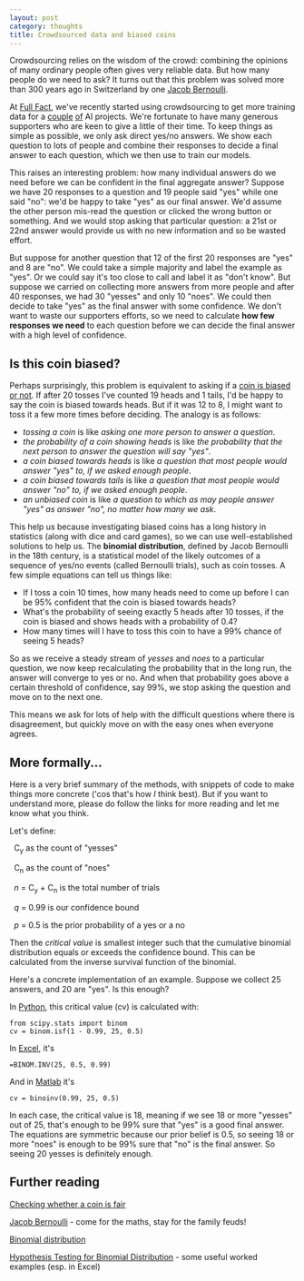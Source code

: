 ```yaml
---
layout: post
category: thoughts
title: Crowdsourced data and biased coins
---
```


Crowdsourcing relies on the wisdom of the crowd: combining the opinions of many ordinary people often gives very reliable data. But how many people do we need to ask? It turns out that this problem was solved more than 300 years ago in Switzerland by one [Jacob Bernoulli](https://en.wikipedia.org/wiki/Jacob_Bernoulli).

At [Full Fact](https://fullfact.org/), we've recently started using crowdsourcing to get more training data for a [couple](https://fullfact.org/get-involved/robo-challenge/) [of](https://fullfact.org/get-involved/claim-challenge/) AI projects. We're fortunate to have many generous supporters who are keen to give a little of their time. To keep things as simple as possible, we only ask direct yes/no answers. We show each question to lots of people and combine their responses to decide a final answer to each question, which we then use to train our models. 

This raises an interesting problem: how many individual answers do we need before we can be confident in the final aggregate answer? Suppose we have 20 responses to a question and 19 people said "yes" while one said "no": we'd be happy to take "yes" as our final answer. We'd assume the other person mis-read the question or clicked the wrong button or something. And we would stop asking that particular question: a 21st or 22nd answer would provide us with no new information and so be wasted effort.

But suppose for another question that 12 of the first 20 responses are "yes" and 8 are "no". We could take a simple majority and label the example as "yes". Or we could say it's too close to call and label it as "don't know". But suppose we carried on collecting more answers from more people and after 40 responses, we had 30 "yesses" and only 10 "noes". We could then decide to take "yes" as the final answer with some confidence. We don't want to waste our supporters efforts, so we need to calculate **how few responses we need** to each question before we can decide the final answer with a high level of confidence. 

## Is this coin biased?

Perhaps surprisingly, this problem is equivalent to asking if a [coin is biased or not](https://en.wikipedia.org/wiki/Checking_whether_a_coin_is_fair). If after 20 tosses I've counted 19 heads and 1 tails, I'd be happy to say the coin is biased towards heads. But if it was 12 to 8, I might want to toss it a few more times before deciding. The analogy is as follows:
* *tossing a coin* is like *asking one more person to answer a question*.
* *the probability of a coin showing heads* is like *the probability that the next person to answer the question will say "yes"*.
* *a coin biased towards heads* is like *a question that most people would answer "yes" to, if we asked enough people*.
* *a coin biased towards tails* is like *a question that most people would answer "no" to, if we asked enough people*.
* *an unbiased coin* is like *a question to which as may people answer "yes" as answer "no", no matter how many we ask*.


This help us because investigating biased coins has a long history in statistics (along with dice and card games), so we can use well-established solutions to help us. The **binomial distribution**, defined by Jacob Bernoulli in the 18th century, is a statistical model of the likely outcomes of a sequence of yes/no events (called Bernoulli trials), such as coin tosses. A few simple equations can tell us things like:
* If I toss a coin 10 times, how many heads need to come up before I can be 95% confident that the coin is biased towards heads?
* What's the probability of seeing exactly 5 heads after 10 tosses, if the coin is biased and shows heads with a probability of 0.4?
* How many times will I have to toss this coin to have a 99% chance of seeing 5 heads?

So as we receive a steady stream of *yesses* and *noes* to a particular question, we now keep recalculating the probability that in the long run, the answer will converge to yes or no. And when that probability goes above a certain threshold of confidence, say 99%, we stop asking the question and move on to the next one.

This means we ask for lots of help with the difficult questions where there is disagreement, but quickly move on with the easy ones when everyone agrees.
 
## More formally...

Here is a very brief summary of the methods, with snippets of code to make things more concrete ('cos that's how *I* think best). But if you want to understand more, please do follow the links for more reading and let me know what you think.

Let's define:
<p style="line-height: 1.15;">
&nbsp; C<sub>y</sub> as the count of "yesses"<br>

&nbsp; C<sub>n</sub> as the count of "noes"<br>

&nbsp; <i>n</i> = C<sub>y</sub> + C<sub>n</sub> is the total number of trials<br>

&nbsp; <i>q</i> = 0.99 is our confidence bound<br>

&nbsp; <i>p</i> = 0.5 is the prior probability of a yes or a no
</p>

Then the *critical value* is smallest integer such that the cumulative binomial distribution equals or exceeds the confidence bound. This can be calculated from the inverse survival function of the binomial. 

Here's a concrete implementation of an example. Suppose we collect 25 answers, and 20 are "yes". Is this enough?

In [Python](https://docs.scipy.org/doc/scipy/reference/generated/scipy.stats.binom.html), this critical value (cv) is calculated with:

    from scipy.stats import binom 
    cv = binom.isf(1 - 0.99, 25, 0.5)

In [Excel](https://support.microsoft.com/en-us/office/binom-dist-function-c5ae37b6-f39c-4be2-94c2-509a1480770c), it's
    
    =BINOM.INV(25, 0.5, 0.99)

And in [Matlab](https://www.mathworks.com/help/stats/binoinv) it's
    
    cv = binoinv(0.99, 25, 0.5) 

In each case, the critical value is 18, meaning if we see 18 or more "yesses" out of 25, that's enough to be 99% sure that "yes" is a good final answer. The equations are symmetric because our prior belief is 0.5, so seeing 18 or more "noes" is enough to be 99% sure that "no" is the final answer. So seeing 20 yesses is definitely enough.


## Further reading

[Checking whether a coin is fair](https://en.wikipedia.org/wiki/Checking_whether_a_coin_is_fair)

[Jacob Bernoulli](https://en.wikipedia.org/wiki/Jacob_Bernoulli) - come for the maths, stay for the family feuds!

[Binomial distribution](https://en.wikipedia.org/wiki/Binomial_distribution)

[Hypothesis Testing for Binomial Distribution](https://www.real-statistics.com/binomial-and-related-distributions/hypothesis-testing-binomial-distribution/) - some useful worked examples (esp. in Excel)
